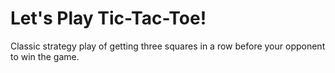 # Let's Play Tic-Tac-Toe!

Classic strategy play of getting three squares in a row before your opponent to win the game.

